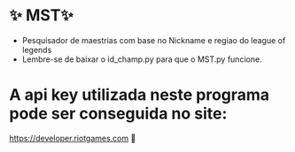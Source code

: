 # ✨ MST✨
 - Pesquisador de maestrias com base no Nickname e regiao do league of legends
 - Lembre-se de baixar o id_champ.py para que o MST.py funcione.

# A api key utilizada neste programa pode ser conseguida no site: 
https://developer.riotgames.com 🚀
